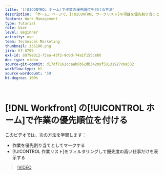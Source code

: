 ```yaml
---
title: '[!UICONTROL ホーム]で作業の優先順位を付ける方法'
description: 「ホーム」ページで、[!UICONTROL ワークリスト]の項目を優先割り当てとしてマークする方法を説明します。次に、リストをフィルタリングして、 [!DNL  Workfront] で優先度の高い作業を確認します。
feature: Work Management
type: Tutorial
role: User
level: Beginner
activity: use
team: Technical Marketing
thumbnail: 335100.png
jira: KT-8799
exl-id: 8879e812-75aa-43f2-9c0d-74a1f155ceb0
doc-type: video
source-git-commit: d17df7162ccaab6b62db34209f50131927c0a532
workflow-type: ht
source-wordcount: '59'
ht-degree: 100%

---
```


# [!DNL Workfront] の[!UICONTROL ホーム]で作業の優先順位を付ける

このビデオでは、次の方法を学習します：

* 作業を優先割り当てとしてマークする
* [!UICONTROL 作業リスト]をフィルタリングして優先度の高い仕事だけを表示する

>[!VIDEO](https://video.tv.adobe.com/v/335100/?quality=12&learn=on&enablevpops)
